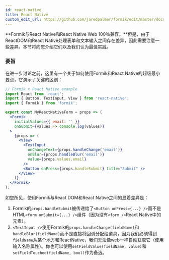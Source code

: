 ```yaml
---
id: react-native
title: React Native
custom_edit_url: https://github.com/jaredpalmer/formik/edit/master/docs/guides/react-native.md
---
```

**Formik与React Native和React Native Web 100％兼容。**但是，由于ReactDOM和React Native处理表单和文本输入之间存在差异，因此需要注意一些差异。本节将向您介绍它们以及我们认为最佳实践。

### 要旨

在进一步讨论之前，这里有一个关于如何使用Formik和React Native的超级最小要点，它演示了关键的区别：

```jsx
// Formik x React Native example
import React from 'react';
import { Button, TextInput, View } from 'react-native';
import { Formik } from 'formik';

export const MyReactNativeForm = props => (
  <Formik
    initialValues={{ email: '' }}
    onSubmit={values => console.log(values)}
  >
    {props => (
      <View>
        <TextInput
          onChangeText={props.handleChange('email')}
          onBlur={props.handleBlur('email')}
          value={props.values.email}
        />
        <Button onPress={props.handleSubmit} title="Submit" />
      </View>
    )}
  </Formik>
);
```

如您所见，使用Formik与React DOM和React Native之间的显着差异是：

1.  Formik的`props.handleSubmit`被传递给了`<Button onPress={...} />`而不是HTML`<form onSubmit={...} />`组件（因为没有`<form />`React Native中的元素）。
2.  `<TextInput />`使用Formik的`props.handleChange(fieldName)`和`handleBlur(fieldName)`而不是直接将回调分配给道具，因为我们必须得到`fieldName`从某个地方和ReactNative，我们无法像web一样自动获取它（使用输入名称属性）。你也可以使用`setFieldValue(fieldName, value)`和`setFieldTouched(fieldName, bool)`作为备选。
